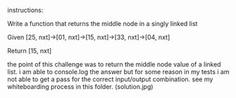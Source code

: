 instructions:

Write a function that returns the middle node in a singly linked list

Given [25, nxt]->[01, nxt]->[15, nxt]->[33, nxt]->[04, nxt]

Return [15, nxt]


the point of this challenge was to return the middle node value of a linked list. i am able to console.log the answer but for some reason in my tests i am not able to get a pass for the correct input/output combination. see my whiteboarding process in this folder. (solution.jpg)




